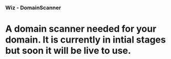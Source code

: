### Wiz - DomainScanner
# A domain scanner needed for your domain. It is currently in intial stages but soon it will be live to use.
